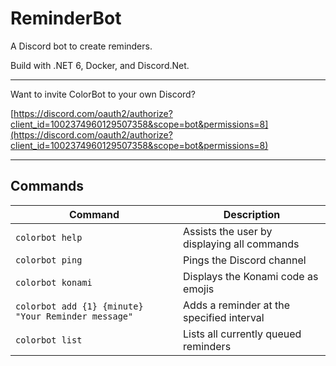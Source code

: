 # ReminderBot
A Discord bot to create reminders.

Build with .NET 6, Docker, and Discord.Net.

---

Want to invite ColorBot to your own Discord?

[https://discord.com/oauth2/authorize?client_id=1002374960129507358&scope=bot&permissions=8](https://discord.com/oauth2/authorize?client_id=1002374960129507358&scope=bot&permissions=8)

---

## Commands
| Command | Description |
| ------------- | ------------- |
| `colorbot help` | Assists the user by displaying all commands |
| `colorbot ping` | Pings the Discord channel |
| `colorbot konami` | Displays the Konami code as emojis |
| `colorbot add {1} {minute} "Your Reminder message"` | Adds a reminder at the specified interval |
| `colorbot list` | Lists all currently queued reminders |
